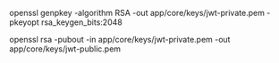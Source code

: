 openssl genpkey -algorithm RSA -out app/core/keys/jwt-private.pem -pkeyopt rsa_keygen_bits:2048

openssl rsa -pubout -in app/core/keys/jwt-private.pem -out app/core/keys/jwt-public.pem